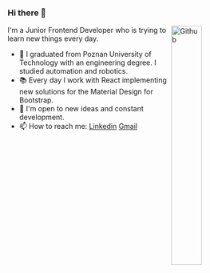 ### Hi there 👋

<img width="35%" align="right" alt="Github" src="https://user-images.githubusercontent.com/48678280/88862734-4903af80-d201-11ea-968b-9c939d88a37c.gif" />

I'm a Junior Frontend Developer who is trying to learn new things every day.

- 🔭 I graduated from Poznan University of Technology with an engineering degree. I studied automation and robotics.
- 📚 Every day I work with React implementing new solutions for the Material Design for Bootstrap.
- 👯 I'm open to new ideas and constant development.
- 📫 How to reach me: [Linkedin](https://www.linkedin.com/in/jacek-roszak-892123234/) [Gmail](mailto:jacekroszak.poczta@gmail.com)
